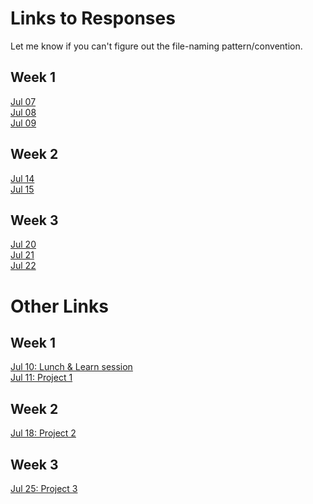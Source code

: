 
# Links to Responses 

Let me know if you can't figure out the file-naming pattern/convention.

## Week 1

[Jul 07](https://dshuangg.github.io/responses/0707)  
[Jul 08](https://dshuangg.github.io/responses/0708)  
[Jul 09](https://dshuangg.github.io/responses/0709)

## Week 2

[Jul 14](https://dshuangg.github.io/responses/0714)  
[Jul 15](https://dshuangg.github.io/responses/0715)

## Week 3

[Jul 20](https://dshuangg.github.io/responses/0720)  
[Jul 21](https://dshuangg.github.io/responses/0721)  
[Jul 22](https://dshuangg.github.io/responses/0722)

<!---
## Week 4

[Jul 28](https://dshuangg.github.io/responses/0728)  
[Jul 29](https://dshuangg.github.io/responses/0729)  
[Jul 30](https://dshuangg.github.io/responses/0730)

## Week 5

[Aug 04](https://dshuangg.github.io/responses/0804)  
[Aug 05](https://dshuangg.github.io/responses/0805)  
[Aug 06](https://dshuangg.github.io/responses/0806)
-->

# Other Links

## Week 1

[Jul 10: Lunch & Learn session](https://dshuangg.github.io/responses/0710z)  
[Jul 11: Project 1](https://dshuangg.github.io/responses/0711p)

## Week 2

[Jul 18: Project 2](https://dshuangg.github.io/responses/0718p)

## Week 3

[Jul 25: Project 3](https://dshuangg.github.io/responses/0725p)


